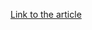 [Link to the article](https://thehackernews.com/2024/12/nachovpn-tool-exploits-flaws-in-popular.html)
